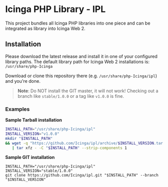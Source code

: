 # Icinga PHP Library - IPL

This project bundles all Icinga PHP libraries into one piece and can be integrated as library into Icinga Web 2.

## Installation

Please download the latest release and install it in one of your configured library paths. The default library
path for Icinga Web 2 installations is: `/usr/share/php-Icinga`

Download or clone this repository there (e.g. `/usr/share/php-Icinga/ipl`) and you're done.

> **Note**: Do NOT install the GIT master, it will not work! Checking out a
> branch like `stable/1.0.0` or a tag like `v1.0.0` is fine.

### Examples

**Sample Tarball installation**

```sh
INSTALL_PATH="/usr/share/php-Icinga/ipl"
INSTALL_VERSION="v1.0.0"
mkdir "$INSTALL_PATH"
&& wget -q "https://github.com/Icinga/ipl/archive/$INSTALL_VERSION.tar.gz" -O - \
   | tar xfz - -C "$INSTALL_PATH" --strip-components 1
```

**Sample GIT installation**

```
INSTALL_PATH="/usr/share/php-Icinga/ipl"
INSTALL_VERSION="stable/1.0.0"
git clone https://github.com/Icinga/ipl.git "$INSTALL_PATH" --branch "$INSTALL_VERSION"
```
